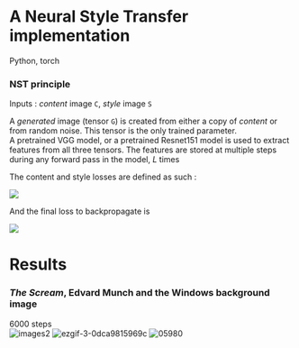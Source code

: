 # A Neural Style Transfer implementation

Python, torch

### NST principle

Inputs : *content* image `C`, *style* image `S`

A *generated* image (tensor `G`) is created from either a copy of *content* or from random noise. This tensor is the only trained parameter.  
A pretrained VGG model, or a pretrained Resnet151 model is used to extract features from all three tensors. The features are stored at multiple steps during any forward pass in the model, *L* times

The content and style losses are defined as such :  

![](https://user-images.githubusercontent.com/60552083/122243699-9e51b980-cec4-11eb-8cd3-ca4224b2b8d1.png)

And the final loss to backpropagate is  

![](https://user-images.githubusercontent.com/60552083/122244297-10c29980-cec5-11eb-945b-06eb937b3dd5.png)


# Results

### *The Scream*, Edvard Munch and the Windows background image
6000 steps  
![images2](https://user-images.githubusercontent.com/60552083/122255168-27b9b980-cece-11eb-9342-61fe0592ba52.png)
![ezgif-3-0dca9815969c](https://user-images.githubusercontent.com/60552083/122255183-2b4d4080-cece-11eb-8b4e-08246a8078d8.gif)
![05980](https://user-images.githubusercontent.com/60552083/122255202-2f795e00-cece-11eb-94bc-f89d2f0f941c.png)

